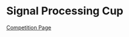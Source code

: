 # Signal Processing Cup

[Competition Page](http://signalprocessingsociety.org/get-involved/signal-processing-cup)

